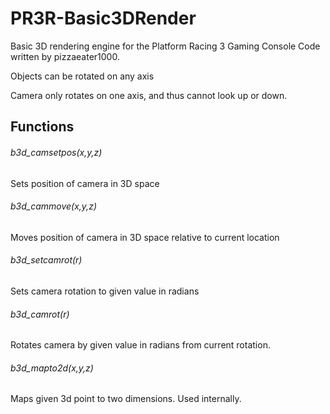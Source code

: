 # PR3R-Basic3DRender
Basic 3D rendering engine for the Platform Racing 3 Gaming Console
Code written by pizzaeater1000.

Objects can be rotated on any axis

Camera only rotates on one axis, and thus cannot look up or down.



## Functions

###### b3d_camsetpos(x,y,z)
Sets position of camera in 3D space

###### b3d_cammove(x,y,z)
Moves position of camera in 3D space relative to current location

###### b3d_setcamrot(r)
Sets camera rotation to given value in radians

###### b3d_camrot(r)
Rotates camera by given value in radians from current rotation.

###### b3d_mapto2d(x,y,z)
Maps given 3d point to two dimensions.
Used internally.
